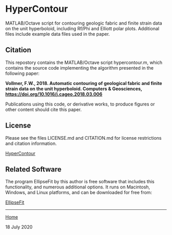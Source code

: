 # HyperContour
MATLAB/Octave script for contouring geologic fabric and finite strain data on the unit hyperboloid, including Rf/Phi and Elliott polar plots. Additional files include example data files used in the paper.

## Citation

This repostory contains the MATLAB/Octave script hypercontour.m, which contains the source code implementing the algorithm presented in the following paper:

__Vollmer, F.W., 2018. Automatic contouring of geological fabric and finite 
strain data on the unit hyperboloid. Computers & Geosciences, 
https://doi.org/10.1016/j.cageo.2018.03.006__

Publications using this code, or derivative works, to produce figures or other 
content should cite this paper. 

## License

Please see the files LICENSE.md and CITATION.md for license restrictions and 
citation information.

[HyperContour](https://github.com/vollmerf/hypercontour)

## Related Software

The program EllipseFit by this author is free software that includes this functionality, and numerous additional options. It runs on Macintosh, Windows, and Linux platforms, and can be downloaded for free from:

[EllipseFit](https://vollmerf.github.io/ellipsefit/)

--- 

[Home](https://vollmerf.github.io/)

18 July 2020



